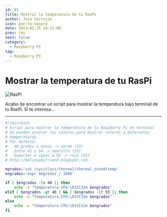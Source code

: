 ```yaml
---
id: 81
title: Mostrar la temperatura de tu RasPi
author: Jose Cerrejon
icon: pen-to-square
date: 2013-02-25 14:15:00
prev: /es
next: false
category:
  - Raspberry PI
tag:
  - Raspberry PI
---
```


# Mostrar la temperatura de tu RasPi

![RasPi](/images/RaspberryPiHot.png)

Acabo de encontrar un script para mostrar la temperatura bajo terminal de tu RasPi. Si te interesa...

- - -

```bash
#!/bin/bash
# Script para mostrar la temperatura de la Raspberry Pi en terminal
# Se pueden ajustar los valores para mostrar colores a diferentes
# temperaturas.
# Por defecto:
#	40 grados o menos -> verde (32)
#	Entre 41 y 54 -> amarillo (33)
#	Superior o igual a 55 -> rojo (31)
# http://belinuxmyfriend.blogspot.com

mgrados='cat /sys/class/thermal/thermal_zone0/temp'
engrados='expr $mgrados / 1000'

if [ $engrados -le 40 ]; then
	echo -e "Temperatura CPU:\033[32m $engrados"
elif [ $engrados -gt 40 ] && [ $engrados -lt 55 ]; then
	echo -e "Temperatura CPU:\033[33m $engrados"
else
	echo -e "Temperatura CPU:\033[31m $engrados"
fi
```

